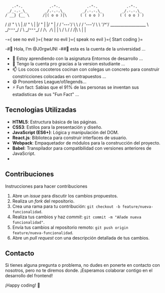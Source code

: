        .-"-.            .-"-.            .-"-.             .-"-.
     _/_-.-_\_        _/.-.-.\_        _/.-.-.\_         _/.-.-.\_
    / __} {__ \      /|( o o )|\      ( ( o o ) )       ( ( o o ) )
   / //  "  \\ \    | //  "  \\ |      |/  "  \|         |/  "  \|
  / / \'---'/ \ \  / / \'---'/ \ \      \'/^\'/     __________________
  \ \_/`"""`\_/ /  \ \_/`"""`\_/ /      /`\ /`\     |     </HTML>    |
   \           /    \           /      /  /|\  \    |                |

-={ see no evil }={ hear no evil }={ speak no evil }={ Start coding }=

-#👋 Hola, I’m @J0rgwUNI
-##👀 esta es la cuenta de la universidad ...
- 🌱 Estoy aprendiendo con la asignatura Entornos de desarrollo ...
- 💞️ Tengo la cuenta pro gracias a la version estudiante ...
- 📫 Los cocos cocoteros cocinan con colegas un concreto para construir constricciones colocadas en contrapuestos ...
- 😄 Pronombres League/of/legends...
- ⚡ Fun fact: Sabias que el 91% de las personas se inventan sus estadisticas de sus "Fun Fact" ...

<!---
J0rgwUNI/J0rgwUNI is a ✨ special ✨ repository because its `README.md` (this file) appears on your GitHub profile.
You can click the Preview link to take a look at your changes.
--->

## Tecnologías Utilizadas

- **HTML5**: Estructura básica de las páginas.
- **CSS3**: Estilos para la presentación y diseño.
- **JavaScript (ES6+)**: Lógica y manipulación del DOM.
- **React.js**: Biblioteca para construir interfaces de usuario.
- **Webpack**: Empaquetador de módulos para la construcción del proyecto.
- **Babel**: Transpilador para compatibilidad con versiones anteriores de JavaScript.
- 
## Contribuciones
Instrucciones para hacer contribuciones

1. Abre un *issue* para discutir los cambios propuestos.
2. Realiza un *fork* del repositorio.
3. Crea una rama para tu contribución: `git checkout -b feature/nueva-funcionalidad`.
4. Realiza tus cambios y haz *commit*: `git commit -m "Añade nueva funcionalidad"`.
5. Envía tus cambios al repositorio remoto: `git push origin feature/nueva-funcionalidad`.
6. Abre un *pull request* con una descripción detallada de tus cambios.

## Contacto

Si tienes alguna pregunta o problema, no dudes en ponerte en contacto con nosotros, pero no te diremos donde. ¡Esperamos colaborar contigo en el desarrollo del frontend!

¡Happy coding! 🚀
